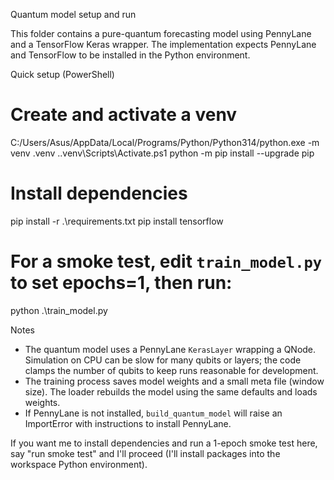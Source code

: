 Quantum model setup and run

This folder contains a pure-quantum forecasting model using PennyLane and a
TensorFlow Keras wrapper. The implementation expects PennyLane and TensorFlow
to be installed in the Python environment.

Quick setup (PowerShell)

# Create and activate a venv
C:/Users/Asus/AppData/Local/Programs/Python/Python314/python.exe -m venv .venv
.\.venv\Scripts\Activate.ps1
python -m pip install --upgrade pip

# Install dependencies
pip install -r .\requirements.txt
pip install tensorflow

# For a smoke test, edit `train_model.py` to set epochs=1, then run:
python .\train_model.py

Notes
- The quantum model uses a PennyLane `KerasLayer` wrapping a QNode. Simulation on
  CPU can be slow for many qubits or layers; the code clamps the number of qubits
  to keep runs reasonable for development.
- The training process saves model weights and a small meta file (window size).
  The loader rebuilds the model using the same defaults and loads weights.
- If PennyLane is not installed, `build_quantum_model` will raise an ImportError
  with instructions to install PennyLane.

If you want me to install dependencies and run a 1-epoch smoke test here, say
"run smoke test" and I'll proceed (I'll install packages into the workspace
Python environment).